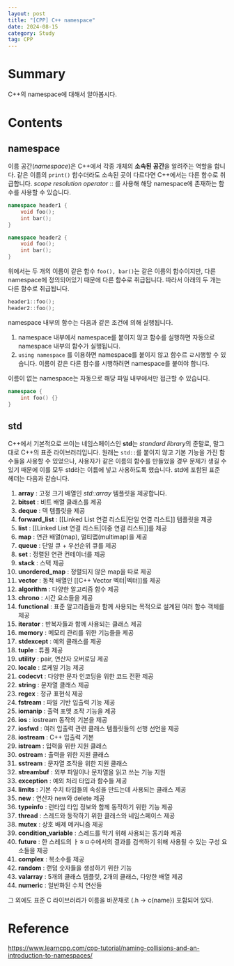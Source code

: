 ```yaml
---
layout: post
title: "[CPP] C++ namespace"
date: 2024-08-15
category: Study
tag: CPP
---
```

# Summary

C++의 namespace에 대해서 알아봅시다.

# Contents

## namespace

이름 공간(*namespace*)은 C++에서 각종 개체의 **소속된 공간**을 알려주는 역할을 합니다. 같은 이름의 `print()` 함수더라도 소속된 곳이 다르다면 C++에서는 다른 함수로 취급합니다. *scope resolution operator* :: 를 사용해 해당 namespace에 존재하는 함수를 사용할 수 있습니다.

```cpp
namespace header1 {
	void foo();
	int bar();
}

namespace header2 {
	void foo();
	int bar();
}
```

위에서는 두 개의 이름이 같은 함수 `foo(), bar()`는 같은 이름의 함수이지만, 다른 namespace에 정의되어있기 때문에 다른 함수로 취급됩니다. 따라서 아래의 두 개는 다른 함수로 취급됩니다.

```cpp
header1::foo();
header2::foo();
```

namespace 내부의 함수는 다음과 같은 조건에 의해 실행됩니다.
1. namespace 내부에서 namespace를 붙이지 않고 함수를 실행하면 자동으로 namespace 내부의 함수가 실행됩니다.
2. `using namespace` 를 이용하면 namespace를 붙이지 않고 함수르 ㄹ시행할 수 있습니다. 이름이 같은 다른 함수를 시행하려면 namespace를 붙여야 합니다.

이름이 없는 namespace는 자동으로 해당 파일 내부에서만 접근할 수 있습니다.

```cpp
namespace {
	int foo() {}
}
```

## std

C++에서 기본적으로 쓰이는 네임스페이스인 **std**는 *standard library*의 준말로, 말그대로 C++의 표준 라이브러리입니다. 원래는 `std::`를 붙이지 않고 기본 기능을 가진 함수들을 사용할 수 있었으나, 사용자가 같은 이름의 함수를 만들었을 경우 문제가 생길 수 있기 때문에 이를 모두 std라는 이름에 넣고 사용하도록 했습니다. std에 포함된 표준 헤더는 다음과 같습니다.

1. **array** : 고정 크기 배열인 *std::array* 템플릿을 제공합니다.
2. **bitset** : 비트 배열 클래스를 제공
3. **deque** : 덱 템플릿을 제공
4. **forward_list** : [[Linked List 연결 리스트|단일 연결 리스트]] 템플릿을 제공
5. **list** : [[Linked List 연결 리스트|이중 연결 리스트]]를 제공
6. **map** : 연관 배열(map), 멀티맵(multimap)을 제공
7. **queue** : 단일 큐 + 우선순위 큐를 제공
8. **set** : 정렬된 연관 컨테이너를 제공
9. **stack** : 스택 제공
10. **unordered_map** : 정렬되지 않은 map을 따로 제공
11. **vector** : 동적 배열인 [[C++ Vector 벡터|벡터]]를 제공
12. **algorithm** : 다양한 알고리즘 함수 제공
13. **chrono** : 시간 요소들을 제공
14. **functional** : 표준 알고리즘들과 함께 사용되는 목적으로 설계된 여러 함수 객체를 제공
15. **iterator** : 반복자들과 함께 사용되는 클래스 제공
16. **memory** : 메모리 관리를 위한 기능들을 제공
17. **stdexcept** : 예외 클래스를 제공
18. **tuple** : 튜플 제공
19. **utility** : pair, 연산자 오버로딩 제공
20. **locale** : 로케일 기능 제공
21. **codecvt** : 다양한 문자 인코딩을 위한 코드 전환 제공
22. **string** : 문자열 클래스 제공
23. **regex** : 정규 표현식 제공
24. **fstream** : 파일 기반 입출력 기능 제공
25. **iomanip** : 출력 포맷 조작 기능을 제공
26. **ios** : iostream 동작의 기본을 제공
27. **iosfwd** : 여러 입출력 관련 클래스 템플릿들의 선행 선언을 제공
28. **iostream** : C++ 입출력 기본
29. **istream** : 입력을 위한 지원 클래스
30. **ostream** : 출력을 위한 지원 클래스
31. **sstream** : 문자열 조작을 위한 지원 클래스
32. **streambuf** : 외부 파일이나 문자열을 읽고 쓰는 기능 지원
33. **exception** : 예외 처리 타입과 함수들 제공
34. **limits** : 기본 수치 타입들의 속성을 만드는데 사용되는 클래스 제공
35. **new** : 연산자 new와 delete 제공
36. **typeinfo** : 런타임 타입 정보와 함께 동작하기 위한 기능 제공
37. **thread** : 스레드와 동작하기 위한 클래스와 네임스페이스 제공
38. **mutex** : 상호 배제 메커니즘 제공
39. **condition_variable** : 스레드를 막기 위해 사용되는 동기화 제공
40. **future** : 한 스레드의 ㅏㅎㅁ수에서의 결과를 검색하기 위해 사용될 수 있는 구성 요소들을 제공
41. **complex** : 복소수를 제공
42. **random** : 랜덤 숫자들을 생성하기 위한 기능
43. **valarray** : 5개의 클래스 템플릿, 2개의 클래스, 다양한 배열 제공
44. **numeric** : 일반화된 수치 연산들

그 외에도 표준 C 라이브러리가 이름을 바꾼채로 (.h -> c{name}) 포함되어 있다.
# Reference

https://www.learncpp.com/cpp-tutorial/naming-collisions-and-an-introduction-to-namespaces/
